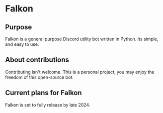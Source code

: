 # Falkon

## Purpose
Falkon is a general purpose Discord utility bot written in Python. Its simple, and easy to use.
## About contributions
Contributing isn't welcome. This is a personal project, you may enjoy the freedom of this open-source bot.
## Current plans for Falkon
Falkon is set to fully release by late 2024.
